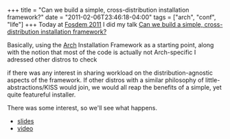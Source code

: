 +++
title = "Can we build a simple, cross-distribution installation framework?"
date = "2011-02-06T23:46:18-04:00"
tags = ["arch", "conf", "life"]
+++
Today at <a href="http://www.fosdem.org/2011/">Fosdem 2011</a> I did my talk <a href="http://fosdem.org/2011/schedule/event/distro_crossinstall">Can we build a simple, cross-distribution installation framework?</a>

Basically, using the <a href="http://www.archlinux.org/">Arch</a> Installation Framework as a starting point, along with the notion that most of the code is actually not Arch-specific I adressed other distros to check

if there was any interest in sharing workload on the distribution-agnostic aspects of the framework. If other distros with a similar philosophy of little-abstractions/KISS would join, we would all reap the benefits of a simple, yet quite featureful installer.

There was some interest, so we'll see what happens.

<ul>

<li><a href="/files/lif.pdf">slides</a></li>

<li><a href="http://www.youtube.com/watch?v=83xBdlbGHdI">video</a></li>

</ul>
